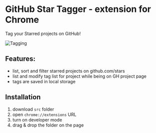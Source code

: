 # GitHub Star Tagger - extension for Chrome
Tag your Starred projects on GitHub!

![Tagging](https://namek.github.io/github-star-tagger-chrome/screenshots/tagging.png)

## Features:
* list, sort and filter starred projects on github.com/stars
* list and modify tag list for project while being on GH project page
* tags are saved in local storage

## Installation

1. download `src` folder
2. open `chrome://extensions` URL
3. turn on developer mode
4. drag & drop the folder on the page
